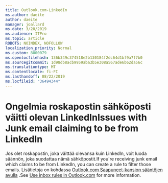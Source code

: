 ```yaml
---
title: Outlook.com-LinkedIn
ms.author: daeite
author: daeite
manager: joallard
ms.date: 3/20/2019
ms.audience: ITPro
ms.topic: article
ROBOTS: NOINDEX, NOFOLLOW
localization_priority: Normal
ms.custom: 8000079
ms.openlocfilehash: 136b349c374518e2b130184f2dc64d1bf9a7f7b0
ms.sourcegitcommit: 1d98db8acb9959aba3b5e308a567ade6b62da56c
ms.translationtype: MT
ms.contentlocale: fi-FI
ms.lasthandoff: 08/22/2019
ms.locfileid: "36494344"
---
```

# <a name="issues-with-junk-email-claiming-to-be-from-linkedin"></a><span data-ttu-id="08340-102">Ongelmia roskapostin sähköposti väitti olevan LinkedIn</span><span class="sxs-lookup"><span data-stu-id="08340-102">Issues with Junk email claiming to be from LinkedIn</span></span>

<span data-ttu-id="08340-103">Jos olet roskapostin, joka väittää olevansa kuin LinkedIn, voit luoda säännön, joka suodattaa nämä sähköpostit.</span><span class="sxs-lookup"><span data-stu-id="08340-103">If you're receiving junk email which claims to be from LinkedIn, you can create a rule to filter those emails.</span></span>
<span data-ttu-id="08340-104">Lisätietoja on kohdassa [Outlook.com Saapuneet-kansion sääntöjen avulla](https://aka.ms/OutlookComInboxRules) .</span><span class="sxs-lookup"><span data-stu-id="08340-104">See [Use inbox rules in Outlook.com](https://aka.ms/OutlookComInboxRules) for more information.</span></span>


